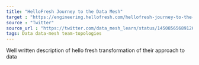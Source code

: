 ```yaml
---
title: "HelloFresh Journey to the Data Mesh"
target : "https://engineering.hellofresh.com/hellofresh-journey-to-the-data-mesh-7fe590f26bda"
source : "Twitter"
source_url : "https://twitter.com/data_mesh_learn/status/1450856568912695303?t=qopDQzMzRU0dPfvUKENwtw&s=19"
tags: Data data-mesh team-topologies 
---
```


Well written description of hello fresh transformation of their approach to data